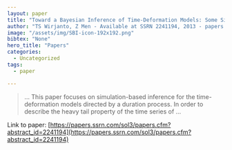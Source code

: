 ```yaml
---
layout: paper
title: "Toward a Bayesian Inference of Time-Deformation Models: Some Simulation Studies"
author: "TS Wirjanto, Z Men - Available at SSRN 2241194, 2013 - papers.ssrn.com"
image: "/assets/img/SBI-icon-192x192.png"
bibtex: "None"
hero_title: "Papers"
categories:
  - Uncategorized
tags:
  - paper

---
```

>… This paper focuses on simulation-based inference for the time-deformation models directed by a duration process. In order to describe the heavy tail property of the time series of …

Link to paper: [https://papers.ssrn.com/sol3/papers.cfm?abstract_id=2241194](https://papers.ssrn.com/sol3/papers.cfm?abstract_id=2241194)


